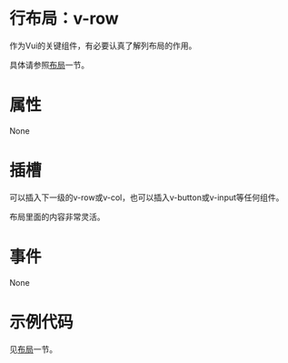 # 行布局：v-row

作为Vui的关键组件，有必要认真了解列布局的作用。

具体请参照[布局](../布局/)一节。

# 属性

None

# 插槽

可以插入下一级的v-row或v-col，也可以插入v-button或v-input等任何组件。

布局里面的内容非常灵活。

# 事件

None

# 示例代码

见[布局](../布局/)一节。